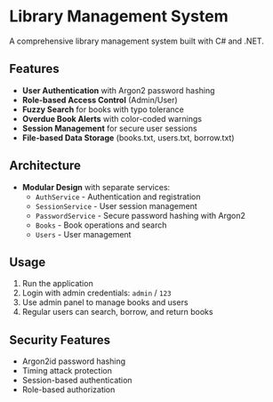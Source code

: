 # Library Management System

A comprehensive library management system built with C# and .NET.

## Features

- **User Authentication** with Argon2 password hashing
- **Role-based Access Control** (Admin/User)
- **Fuzzy Search** for books with typo tolerance
- **Overdue Book Alerts** with color-coded warnings
- **Session Management** for secure user sessions
- **File-based Data Storage** (books.txt, users.txt, borrow.txt)

## Architecture

- **Modular Design** with separate services:
  - `AuthService` - Authentication and registration
  - `SessionService` - User session management
  - `PasswordService` - Secure password hashing with Argon2
  - `Books` - Book operations and search
  - `Users` - User management

## Usage

1. Run the application
2. Login with admin credentials: `admin` / `123`
3. Use admin panel to manage books and users
4. Regular users can search, borrow, and return books

## Security Features

- Argon2id password hashing
- Timing attack protection
- Session-based authentication
- Role-based authorization
